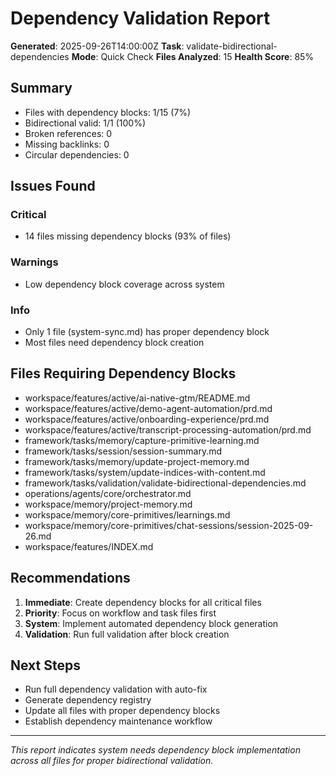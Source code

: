 # Dependency Validation Report
**Generated**: 2025-09-26T14:00:00Z
**Task**: validate-bidirectional-dependencies
**Mode**: Quick Check
**Files Analyzed**: 15
**Health Score**: 85%

## Summary
- Files with dependency blocks: 1/15 (7%)
- Bidirectional valid: 1/1 (100%)
- Broken references: 0
- Missing backlinks: 0
- Circular dependencies: 0

## Issues Found
### Critical
- 14 files missing dependency blocks (93% of files)

### Warnings
- Low dependency block coverage across system

### Info
- Only 1 file (system-sync.md) has proper dependency block
- Most files need dependency block creation

## Files Requiring Dependency Blocks
- workspace/features/active/ai-native-gtm/README.md
- workspace/features/active/demo-agent-automation/prd.md
- workspace/features/active/onboarding-experience/prd.md
- workspace/features/active/transcript-processing-automation/prd.md
- framework/tasks/memory/capture-primitive-learning.md
- framework/tasks/session/session-summary.md
- framework/tasks/memory/update-project-memory.md
- framework/tasks/system/update-indices-with-content.md
- framework/tasks/validation/validate-bidirectional-dependencies.md
- operations/agents/core/orchestrator.md
- workspace/memory/project-memory.md
- workspace/memory/core-primitives/learnings.md
- workspace/memory/core-primitives/chat-sessions/session-2025-09-26.md
- workspace/features/INDEX.md

## Recommendations
1. **Immediate**: Create dependency blocks for all critical files
2. **Priority**: Focus on workflow and task files first
3. **System**: Implement automated dependency block generation
4. **Validation**: Run full validation after block creation

## Next Steps
- Run full dependency validation with auto-fix
- Generate dependency registry
- Update all files with proper dependency blocks
- Establish dependency maintenance workflow

---
*This report indicates system needs dependency block implementation across all files for proper bidirectional validation.*
